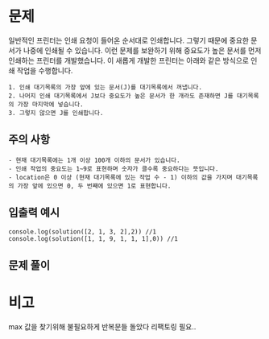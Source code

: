 # 문제

일반적인 프린터는 인쇄 요청이 들어온 순서대로 인쇄합니다. 그렇기 때문에 중요한 문서가 나중에 인쇄될 수 있습니다. 이런 문제를 보완하기 위해 중요도가 높은 문서를 먼저 인쇄하는 프린터를 개발했습니다. 이 새롭게 개발한 프린터는 아래와 같은 방식으로 인쇄 작업을 수행합니다.

```
1. 인쇄 대기목록의 가장 앞에 있는 문서(J)를 대기목록에서 꺼냅니다.
2. 나머지 인쇄 대기목록에서 J보다 중요도가 높은 문서가 한 개라도 존재하면 J를 대기목록의 가장 마지막에 넣습니다.
3. 그렇지 않으면 J를 인쇄합니다.
```

## 주의 사항

    - 현재 대기목록에는 1개 이상 100개 이하의 문서가 있습니다.
    - 인쇄 작업의 중요도는 1~9로 표현하며 숫자가 클수록 중요하다는 뜻입니다.
    - location은 0 이상 (현재 대기목록에 있는 작업 수 - 1) 이하의 값을 가지며 대기목록의 가장 앞에 있으면 0, 두 번째에 있으면 1로 표현합니다.

## 입출력 예시

```
console.log(solution([2, 1, 3, 2],2)) //1
console.log(solution([1, 1, 9, 1, 1, 1],0)) //1

```

## 문제 풀이

# 비고

max 값을 찾기위해 불필요하게 반복문들 돌았다
리팩토링 필요..
